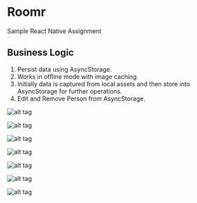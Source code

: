 # Roomr
Sample React Native Assignment


## Business Logic
1) Persist data using AsyncStorage.
2) Works in offline mode with image caching.
3) Initially data is captured from local assets and then store into AsyncStorage for further operations.
4) Edit and Remove Person from AsyncStorage.

![alt tag](https://i.imgur.com/c1zIY2L.jpg "Description goes here")

![alt tag](https://i.imgur.com/eFIU8UB.png "Description goes here")

![alt tag](https://i.imgur.com/hD7kBHV.png "Description goes here")

![alt tag](https://i.imgur.com/X0ADTpw.png "Description goes here")

![alt tag](https://i.imgur.com/jQCtiHL.png "Description goes here")

![alt tag](https://i.imgur.com/u2ElRog.jpg "Description goes here")

![alt tag](https://i.imgur.com/S8lya2K.png "Description goes here")

